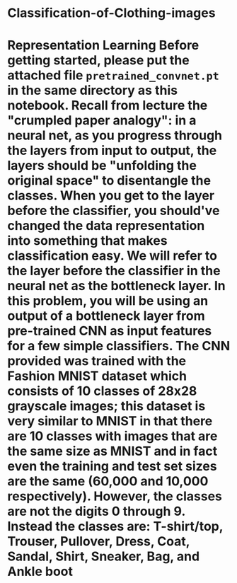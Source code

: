 # Classification-of-Clothing-images
# Representation Learning   Before getting started, please put the attached file `pretrained_convnet.pt` in the same directory as this notebook.  Recall from lecture the "crumpled paper analogy": in a neural net, as you progress through the layers from input to output, the layers should be "unfolding the original space" to disentangle the classes. When you get to the layer before the classifier, you should've changed the data representation into something that makes classification easy. **We will refer to the layer before the classifier in the neural net as the bottleneck layer.**  In this problem, you will be using an output of a bottleneck layer from pre-trained CNN as input features for a few simple classifiers. The CNN provided was trained with the Fashion MNIST dataset which consists of 10 classes of 28x28 grayscale images; this dataset is very similar to MNIST in that there are 10 classes with images that are the same size as MNIST and in fact even the training and test set sizes are the same (60,000 and 10,000 respectively). However, the classes are not the digits 0 through 9. Instead the classes are:  T-shirt/top, Trouser, Pullover,  Dress,  Coat,  Sandal, Shirt, Sneaker, Bag, and Ankle boot
